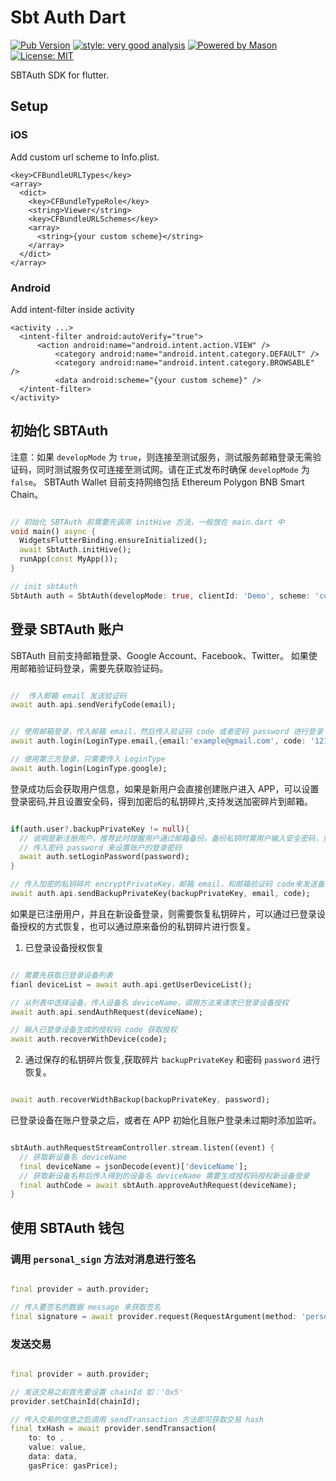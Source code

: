 # Sbt Auth Dart

[![Pub Version](https://img.shields.io/pub/v/sbt_auth_dart?color=blueviolet)](https://pub.dev/packages/sbt_auth_dart)
[![style: very good analysis][very_good_analysis_badge]][very_good_analysis_link]
[![Powered by Mason](https://img.shields.io/endpoint?url=https%3A%2F%2Ftinyurl.com%2Fmason-badge)](https://github.com/felangel/mason)
[![License: MIT][license_badge]][license_link]

SBTAuth SDK for flutter.

## Setup

### iOS

Add custom url scheme to Info.plist.

```
<key>CFBundleURLTypes</key>
<array>
  <dict>
    <key>CFBundleTypeRole</key>
    <string>Viewer</string>
    <key>CFBundleURLSchemes</key>
    <array>
      <string>{your custom scheme}</string>
    </array>
  </dict>
</array>
```

### Android

Add intent-filter inside activity

```
<activity ...>
  <intent-filter android:autoVerify="true">
      <action android:name="android.intent.action.VIEW" />
          <category android:name="android.intent.category.DEFAULT" />
          <category android:name="android.intent.category.BROWSABLE" />
          <data android:scheme="{your custom scheme}" />
  </intent-filter>
</activity>
```


## 初始化 SBTAuth

注意：如果 `developMode` 为 `true`，则连接至测试服务，测试服务邮箱登录无需验证码，同时测试服务仅可连接至测试网。请在正式发布时确保 `developMode` 为 `false`。
SBTAuth Wallet 目前支持网络包括 Ethereum Polygon BNB Smart Chain。

```dart

// 初始化 SBTAuth 前需要先调用 initHive 方法，一般放在 main.dart 中
void main() async {
  WidgetsFlutterBinding.ensureInitialized();
  await SbtAuth.initHive();
  runApp(const MyApp());
}

// init sbtAuth
SbtAuth auth = SbtAuth(developMode: true, clientId: 'Demo', scheme: 'custom scheme');
```

## 登录 SBTAuth 账户

SBTAuth 目前支持邮箱登录、Google Account、Facebook、Twitter。 如果使用邮箱验证码登录，需要先获取验证码。

```dart

//  传入邮箱 email 发送验证码
await auth.api.sendVerifyCode(email);
```

```dart

// 使用邮箱登录，传入邮箱 email，然后传入验证码 code 或者密码 password 进行登录
await auth.login(LoginType.email,{email:'example@gmail.com', code: '121212'});

// 使用第三方登录，只需要传入 LoginType
await auth.login(LoginType.google);
```

登录成功后会获取用户信息，如果是新用户会直接创建账户进入 APP，可以设置登录密码,并且设置安全码，得到加密后的私钥碎片,支持发送加密碎片到邮箱。

```dart

if(auth.user?.backupPrivateKey != null){
  // 说明是新注册用户，推荐此时提醒用户通过邮箱备份。备份私钥时需用户输入安全密码，安全密码用于对私钥进行加密，保证备份私钥安全。
  // 传入密码 password 来设置账户的登录密码
  await auth.setLoginPassword(password);
}

// 传入加密的私钥碎片 encryptPrivateKey，邮箱 email，和邮箱验证码 code来发送备份的私钥碎片
await auth.api.sendBackupPrivateKey(backupPrivateKey, email, code);
```

如果是已注册用户，并且在新设备登录，则需要恢复私钥碎片，可以通过已登录设备授权的方式恢复，也可以通过原来备份的私钥碎片进行恢复。

1. 已登录设备授权恢复

```dart

// 需要先获取已登录设备列表
fianl deviceList = await auth.api.getUserDeviceList();

// 从列表中选择设备，传人设备名 deviceName，调用方法来请求已登录设备授权
await auth.api.sendAuthRequest(deviceName);

// 输入已登录设备生成的授权码 code 获取授权
await auth.recoverWithDevice(code);

```

2. 通过保存的私钥碎片恢复,获取碎片 `backupPrivateKey` 和密码 `password` 进行恢复。

```dart

await auth.recoverWidthBackup(backupPrivateKey, password);
```

已登录设备在账户登录之后，或者在 APP 初始化且账户登录未过期时添加监听。

```dart

sbtAuth.authRequestStreamController.stream.listen((event) {
  // 获取新设备名 deviceName
  final deviceName = jsonDecode(event)['deviceName'];
  // 获取新设备名称后传入得到的设备名 deviceName 需要生成授权码授权新设备登录
  final authCode = await sbtAuth.approveAuthRequest(deviceName);
}
```

## 使用 SBTAuth 钱包

### 调用 `personal_sign` 方法对消息进行签名

```dart

final provider = auth.provider;

// 传入要签名的数据 message 来获取签名
final signature = await provider.request(RequestArgument(method: 'personal_sign', params: [message]));
```

### 发送交易

```dart

final provider = auth.provider;

// 发送交易之前首先要设置 chainId 如：'0x5'
provider.setChainId(chainId);

// 传入交易的信息之后调用 sendTransaction 方法即可获取交易 hash
final txHash = await provider.sendTransaction(
    to: to ,
    value: value,
    data: data,
    gasPrice: gasPrice);
```

[flutter_install_link]: https://docs.flutter.dev/get-started/install

[github_actions_link]: https://docs.github.com/en/actions/learn-github-actions

[license_badge]: https://img.shields.io/badge/license-MIT-blue.svg

[license_link]: https://opensource.org/licenses/MIT

[logo_black]: https://raw.githubusercontent.com/VGVentures/very_good_brand/main/styles/README/vgv_logo_black.png#gh-light-mode-only

[logo_white]: https://raw.githubusercontent.com/VGVentures/very_good_brand/main/styles/README/vgv_logo_white.png#gh-dark-mode-only

[mason_link]: https://github.com/felangel/mason

[very_good_analysis_badge]: https://img.shields.io/badge/style-very_good_analysis-B22C89.svg

[very_good_analysis_link]: https://pub.dev/packages/very_good_analysis

[very_good_cli_link]: https://pub.dev/packages/very_good_cli

[very_good_coverage_link]: https://github.com/marketplace/actions/very-good-coverage

[very_good_ventures_link]: https://verygood.ventures

[very_good_ventures_link_light]: https://verygood.ventures#gh-light-mode-only

[very_good_ventures_link_dark]: https://verygood.ventures#gh-dark-mode-only

[very_good_workflows_link]: https://github.com/VeryGoodOpenSource/very_good_workflows
